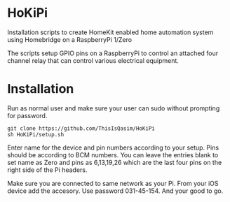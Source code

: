 # HoKiPi
Installation scripts to create HomeKit enabled home automation system using Homebridge on a RaspberryPi 1/Zero

The scripts setup GPIO pins on a RaspberryPi to control an attached four channel relay that can control various electrical equipment.

# Installation

Run as normal user and make sure your user can sudo without prompting for password.

    git clone https://github.com/ThisIsQasim/HoKiPi
    sh HoKiPi/setup.sh

Enter name for the device and pin numbers according to your setup. Pins should be according to BCM numbers. You can leave the entries blank to set name as Zero and pins as 6,13,19,26 which are the last four pins on the right side of the Pi headers.

Make sure you are connected to same network as your Pi. From your iOS device add the accesory. Use password 031-45-154. And your good to go.
